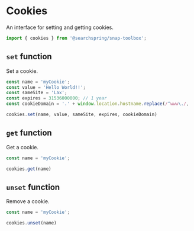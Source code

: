 # Cookies
An interface for setting and getting cookies.

```typescript
import { cookies } from '@searchspring/snap-toolbox';
```

## `set` function
Set a cookie.

```typescript
const name = 'myCookie';
const value = 'Hello World!!';
const sameSite = 'Lax';
const expires = 31536000000; // 1 year
const cookieDomain = '.' + window.location.hostname.replace(/^www\./, '');

cookies.set(name, value, sameSite, expires, cookieDomain)
```

## `get` function
Get a cookie.

```typescript
const name = 'myCookie';

cookies.get(name)
```

## `unset` function
Remove a cookie.

```typescript
const name = 'myCookie';

cookies.unset(name)
```
